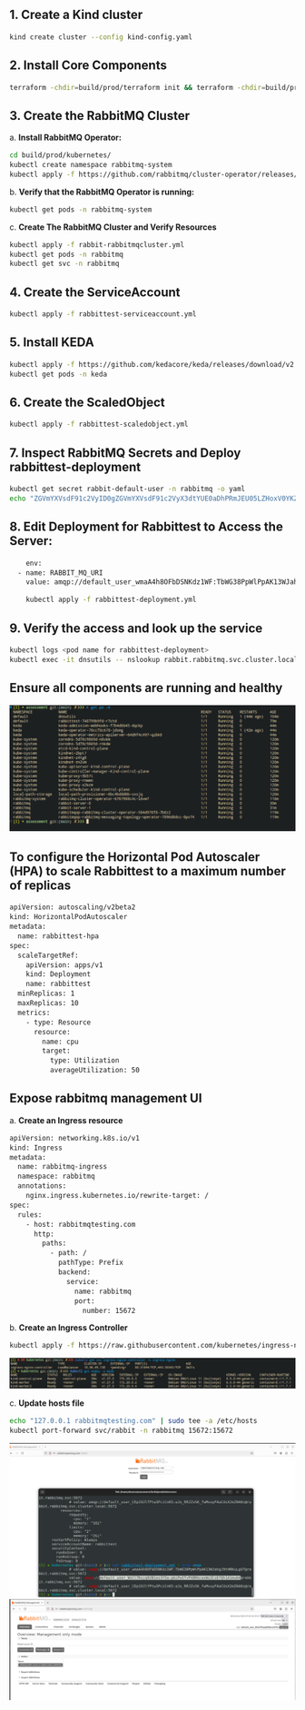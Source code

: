 ## 1. Create a Kind cluster
```bash
kind create cluster --config kind-config.yaml
```

## 2. Install Core Components
```bash
terraform -chdir=build/prod/terraform init && terraform -chdir=build/prod/terraform apply --auto-approve
```


## 3. Create the RabbitMQ Cluster
a. **Install RabbitMQ Operator:**
   ```bash
cd build/prod/kubernetes/
kubectl create namespace rabbitmq-system
kubectl apply -f https://github.com/rabbitmq/cluster-operator/releases/latest/download/cluster-operator.yml
   ```
b. **Verify that the RabbitMQ Operator is running:**
```bash
kubectl get pods -n rabbitmq-system
```
c. **Create The RabbitMQ Cluster and Verify Resources**
```bash
kubectl apply -f rabbit-rabbitmqcluster.yml
kubectl get pods -n rabbitmq
kubectl get svc -n rabbitmq
```
## 4. Create the ServiceAccount 
```bash
kubectl apply -f rabbittest-serviceaccount.yml
```
## 5. Install KEDA 
```bash
kubectl apply -f https://github.com/kedacore/keda/releases/download/v2.7.1/keda-2.7.1.yaml
kubectl get pods -n keda
```
## 6. Create the ScaledObject
```bash
kubectl apply -f rabbittest-scaledobject.yml
```
## 7. Inspect RabbitMQ Secrets and Deploy rabbittest-deployment
```bash
kubectl get secret rabbit-default-user -n rabbitmq -o yaml
echo "ZGVmYXVsdF91c2VyID0gZGVmYXVsdF91c2VyX3dtYUE0aDhPRmJEU05LZHoxV0YKZGVmYXVsdF9wYXNzID0gVGJXRzM4UHBXbFBwQUsxM1dKYWhnSjl0SFJLdUxnVTcK" | base64 --decode 
```
## 8. Edit Deployment for Rabbittest to Access the Server:
```bash
    env:
  - name: RABBIT_MQ_URI
    value: amqp://default_user_wmaA4h8OFbDSNKdz1WF:TbWG38PpWlPpAK13WJahgJ9tHRKuLgU7@rabbit.rabbitmq.svc:5672
```

```bash
    kubectl apply -f rabbittest-deployment.yml
```
## 9. Verify the access and look up the service
```bash
kubectl logs <pod name for rabbittest-deployment>
kubectl exec -it dnsutils -- nslookup rabbit.rabbitmq.svc.cluster.local
```

## Ensure all components are running and healthy
![pods](imgs/all_pods.png)

## To configure the Horizontal Pod Autoscaler (HPA) to scale Rabbittest to a maximum number of replicas
```bash
apiVersion: autoscaling/v2beta2
kind: HorizontalPodAutoscaler
metadata:
  name: rabbittest-hpa
spec:
  scaleTargetRef:
    apiVersion: apps/v1
    kind: Deployment
    name: rabbittest
  minReplicas: 1
  maxReplicas: 10
  metrics:
    - type: Resource
      resource:
        name: cpu
        target:
          type: Utilization
          averageUtilization: 50 
```

## Expose rabbitmq management UI
a. **Create an Ingress resource**
```bash
apiVersion: networking.k8s.io/v1
kind: Ingress
metadata:
  name: rabbitmq-ingress
  namespace: rabbitmq
  annotations:
    nginx.ingress.kubernetes.io/rewrite-target: /
spec:
  rules:
    - host: rabbitmqtesting.com
      http:
        paths:
          - path: /
            pathType: Prefix
            backend:
              service:
                name: rabbitmq
                port:
                  number: 15672
```
b. **Create an Ingress Controller**
```bash
kubectl apply -f https://raw.githubusercontent.com/kubernetes/ingress-nginx/main/deploy/static/provider/kind/deploy.yaml
```
![ingress](imgs/ingress.png)

c. **Update hosts file**
```bash
echo "127.0.0.1 rabbitmqtesting.com" | sudo tee -a /etc/hosts
kubectl port-forward svc/rabbit -n rabbitmq 15672:15672
```

![pods](imgs/userandpass.png)
![pods](imgs/UI.png)